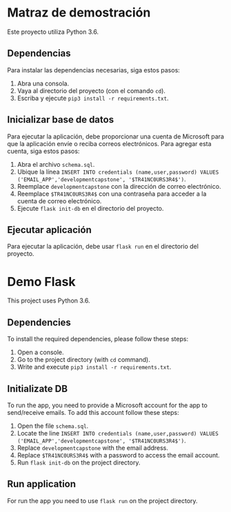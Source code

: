 # Matraz de demostración
Este proyecto utiliza Python 3.6.

## Dependencias
Para instalar las dependencias necesarias, siga estos pasos:

1. Abra una consola.
2. Vaya al directorio del proyecto (con el comando `cd`).
3. Escriba y ejecute `pip3 install -r requirements.txt`.

## Inicializar base de datos
Para ejecutar la aplicación, debe proporcionar una cuenta de Microsoft para que la aplicación envíe o reciba correos electrónicos. Para agregar esta cuenta, siga estos pasos:

1. Abra el archivo `schema.sql`.
2. Ubique la línea `INSERT INTO credentials (name,user,password) VALUES ('EMAIL_APP','developmentcapstone', '$TR41NC0URS3R4$')`.
3. Reemplace `developmentcapstone` con la dirección de correo electrónico.
4. Reemplace `$TR41NC0URS3R4$` con una contraseña para acceder a la cuenta de correo electrónico.
5. Ejecute `flask init-db` en el directorio del proyecto.

## Ejecutar aplicación
Para ejecutar la aplicación, debe usar `flask run` en el directorio del proyecto.




























# Demo Flask
This project uses Python 3.6.

## Dependencies
To install the required dependencies, please follow these steps:

1. Open a console.
2. Go to the project directory (with `cd` command).
3. Write and execute `pip3 install -r requirements.txt`.

## Initializate DB
To run the app, you need to provide a Microsoft account for the app to send/receive emails. To add this account follow these steps:

1. Open the file `schema.sql`.
2. Locate the line `INSERT INTO credentials (name,user,password) VALUES ('EMAIL_APP','developmentcapstone', '$TR41NC0URS3R4$')`.
3. Replace `developmentcapstone` with the email address.
4. Replace `$TR41NC0URS3R4$` with a password to access the email account.
5. Run `flask init-db` on the project directory.

## Run application
For run the app you need to use `flask run` on the project directory.
